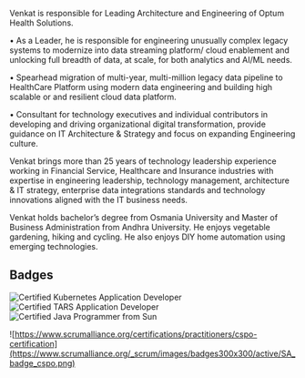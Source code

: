 

Venkat is responsible for Leading Architecture and Engineering of Optum Health Solutions.

•   As a Leader, he is responsible for engineering unusually complex legacy systems to modernize into data streaming platform/ cloud enablement and unlocking full breadth of data, at scale, for both analytics and AI/ML needs.

•   Spearhead migration of multi-year, multi-million legacy data pipeline to HealthCare Platform using modern data engineering and building high scalable or and resilient cloud data platform.

•   Consultant for technology executives and individual contributors in developing and driving organizational digital transformation, provide guidance on IT Architecture & Strategy and focus on expanding Engineering culture.

Venkat brings more than 25 years of technology leadership experience working in Financial Service, Healthcare and Insurance industries with expertise in engineering leadership, technology management, architecture & IT strategy, enterprise data integrations standards and technology innovations aligned with the IT business needs.

Venkat holds bachelor’s degree from Osmania University and Master of Business Administration from Andhra University. He enjoys vegetable gardening, hiking and cycling. He also enjoys DIY home automation using emerging technologies.


## Badges

![Certified Kubernetes Application Developer](https://training.linuxfoundation.org/wp-content/uploads/2019/03/kubernetes-ckad-color-300x294.png)
![Certified TARS Application Developer](https://training.linuxfoundation.org/wp-content/uploads/2021/06/Training_Badges_TARS-300x300.png)
![Certified Java Programmer from Sun](https://www.logolynx.com/images/logolynx/s_f9/f93be9f100b8db1369321835fdd94efd.jpeg)

![https://www.scrumalliance.org/certifications/practitioners/cspo-certification](https://www.scrumalliance.org/_scrum/images/badges300x300/active/SA_badge_cspo.png)
